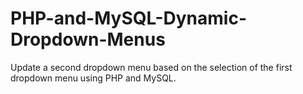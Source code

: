 # PHP-and-MySQL-Dynamic-Dropdown-Menus
Update a second dropdown menu based on the selection of the first dropdown menu using PHP and MySQL.
